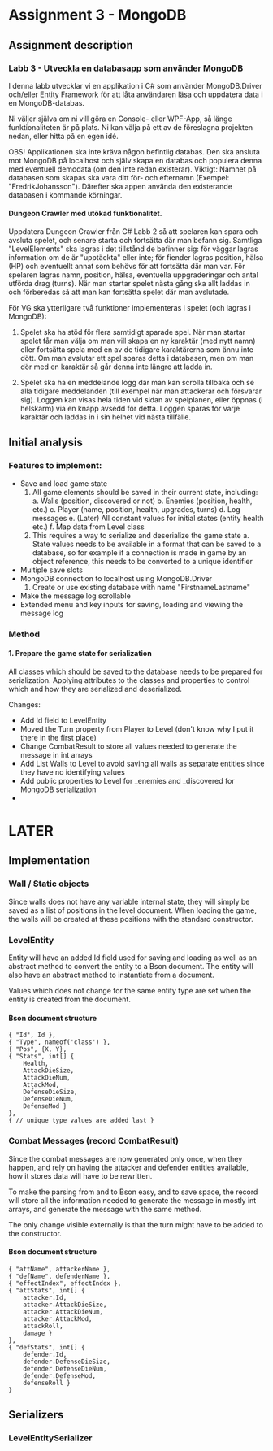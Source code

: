 ﻿# Assignment 3 - MongoDB
## Assignment description
### Labb 3 - Utveckla en databasapp som använder MongoDB

I denna labb utvecklar vi en applikation i C# som använder MongoDB.Driver och/eller Entity Framework för att låta användaren läsa och uppdatera data i en MongoDB-databas.

Ni väljer själva om ni vill göra en Console- eller WPF-App, så länge funktionaliteten är på plats. Ni kan välja på ett av de föreslagna projekten nedan, eller hitta på en egen idé.

OBS! Applikationen ska inte kräva någon befintlig databas. Den ska ansluta mot MongoDB på localhost och själv skapa en databas och populera denna med eventuell demodata (om den inte redan existerar). Viktigt: Namnet på databasen som skapas ska vara ditt  för- och efternamn (Exempel: "FredrikJohansson"). Därefter ska appen använda den existerande databasen i kommande körningar.


#### Dungeon Crawler med utökad funktionalitet.

Uppdatera Dungeon Crawler från C# Labb 2 så att spelaren kan spara och avsluta spelet, och senare starta och fortsätta där man befann sig. Samtliga "LevelElements" ska lagras i det tillstånd de befinner sig: för väggar lagras information om de är "upptäckta" eller inte; för fiender lagras position, hälsa (HP) och eventuellt annat som behövs för att fortsätta där man var. För spelaren lagras namn, position, hälsa, eventuella uppgraderingar och antal utförda drag (turns). När man startar spelet nästa gång ska allt laddas in och förberedas så att man kan fortsätta spelet där man avslutade.

För VG ska ytterligare två funktioner implementeras i spelet (och lagras i MongoDB):

1) Spelet ska ha stöd för flera samtidigt sparade spel. När man startar spelet får man välja om man vill skapa en ny karaktär (med nytt namn) eller fortsätta spela med en av de tidigare karaktärerna som ännu inte dött. Om man avslutar ett spel sparas detta i databasen, men om man dör med en karaktär så går denna inte längre att ladda in.

2) Spelet ska ha en meddelande logg där man kan scrolla tillbaka och se alla tidigare meddelanden (till exempel när man attackerar och försvarar sig). Loggen kan visas hela tiden vid sidan av spelplanen, eller öppnas (i helskärm) via en knapp avsedd för detta. Loggen sparas för varje karaktär och laddas in i sin helhet vid nästa tillfälle.


## Initial analysis

### Features to implement:

- Save and load game state
    1. All game elements should be saved in their current state, including:
		a. Walls (position, discovered or not)
		b. Enemies (position, health, etc.)
		c. Player (name, position, health, upgrades, turns)
		d. Log messages 
		e. (Later) All constant values for initial states (entity health etc.)
		f. Map data from Level class
	2. This requires a way to serialize and deserialize the game state
		a. State values needs to be available in a format that can be saved to a database, so for example if a connection is made in game by an object reference, this needs to be converted to a unique identifier
- Multiple save slots
- MongoDB connection to localhost using MongoDB.Driver 
	1. Create or use existing database with name "FirstnameLastname"
- Make the message log scrollable
- Extended menu and key inputs for saving, loading and viewing the message log

### Method

#### 1. Prepare the game state for serialization
All classes which should be saved to the database needs to be prepared for serialization. 
Applying attributes to the classes and properties to control which and how they are serialized and deserialized.

Changes:
- Add Id field to LevelEntity
- Moved the Turn property from Player to Level (don't know why I put it there in the first place)
- Change CombatResult to store all values needed to generate the message in int arrays
- Add List<Position> Walls to Level to avoid saving all walls as separate entities since they have no identifying values
- Add public properties to Level for _enemies and _discovered for MongoDB serialization
- 











# LATER

## Implementation

### Wall / Static objects

Since walls does not have any variable internal state, they will simply be saved as a list of positions in the level document. When loading the game, the walls will be created at these positions with the standard constructor.

### LevelEntity

Entity will have an added Id field used for saving and loading as well as an abstract method to convert the entity to a Bson document. The entity will also have an abstract method to instantiate from a document.

Values which does not change for the same entity type are set when the entity is created from the document.

#### Bson document structure

	{ "Id", Id },
	{ "Type", nameof('class') },
	{ "Pos", {X, Y},
	{ "Stats", int[] {
		Health,
		AttackDieSize,
		AttackDieNum,
		AttackMod,
		DefenseDieSize,
		DefenseDieNum,
		DefenseMod }
	},
	{ // unique type values are added last }

### Combat Messages (record CombatResult)

Since the combat messages are now generated only once, when they happen, and rely on having the attacker and defender entities available, how it stores data will have to be rewritten.

To make the parsing from and to Bson easy, and to save space, the record will store all the information needed to generate the message in mostly int arrays, and generate the message with the same method. 

The only change visible externally is that the turn might have to be added to the constructor.

#### Bson document structure

	{ "attName", attackerName },
	{ "defName", defenderName },
	{ "effectIndex", effectIndex },
	{ "attStats", int[] {
		attacker.Id,
		attacker.AttackDieSize, 
		attacker.AttackDieNum, 
		attacker.AttackMod,
		attackRoll,
		damage }
	},
	{ "defStats", int[] {
		defender.Id,
		defender.DefenseDieSize, 
		defender.DefenseDieNum, 
		defender.DefenseMod,
		defenseRoll }
	}

## Serializers

### LevelEntitySerializer
